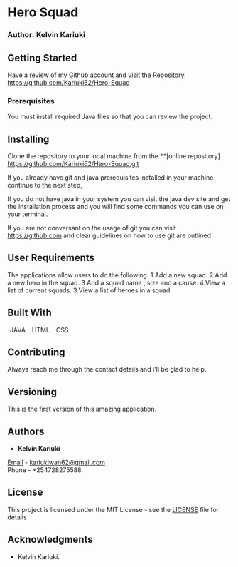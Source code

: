 # Hero Squad
### Author: Kelvin Kariuki


## Getting Started
Have a review of my Github account and visit the Repository.
https://github.com/Kariuki62/Hero-Squad

### Prerequisites

You must install required Java files so that you can review the project.

## Installing

Clone the repository to your local machine from the **[online repository]
https://github.com/Kariuki62/Hero-Squad.git

If you already have git and java prerequisites installed in your machine continue to the next step,

If you do not have java in your system you can visit the java dev site and get the installation process and you will find some commands you can use on your terminal.

If you are not conversant on the usage of git you can visit https://github.com and clear guidelines on how to use git are outlined.

## User Requirements

The applications allow users to do the following:
1.Add a new squad.
2.Add a new hero in the squad.
3.Add a squad name , size and a cause.
4.View a list of current squads.
3.View a list of heroes in a squad.

## Built With

-JAVA.
-HTML.
-CSS

## Contributing

Always reach me through the contact details and i'll be glad to help.

## Versioning

This is the first version of this amazing application.

## Authors

- **Kelvin Kariuki**

[Email](https://mail.google.com) - kariukiwan62@gmail.com <br>
Phone - +254728275588.

## License

This project is licensed under the MIT License - see the [LICENSE](LICENSE) file for details

## Acknowledgments

- Kelvin Kariuki.
